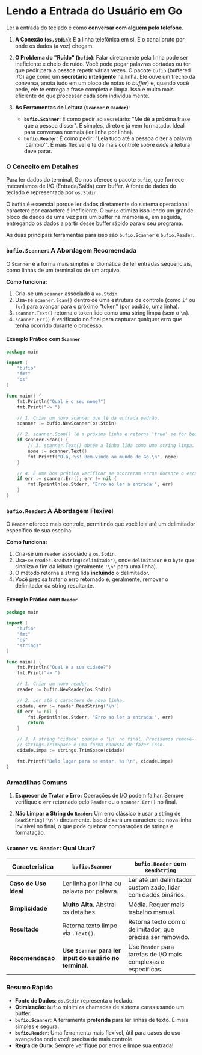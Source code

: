 # Lendo a Entrada do Usuário em Go

Ler a entrada do teclado é como **conversar com alguém pelo telefone**.

1.  **A Conexão (`os.Stdin`)**: É a linha telefônica em si. É o canal bruto por onde os dados (a voz) chegam.

2.  **O Problema do "Ruído" (`bufio`)**: Falar diretamente pela linha pode ser ineficiente e cheio de ruído. Você pode pegar palavras cortadas ou ter que pedir para a pessoa repetir várias vezes. O pacote `bufio` (buffered I/O) age como um **secretário inteligente** na linha. Ele ouve um trecho da conversa, anota tudo em um bloco de notas (o *buffer*) e, quando você pede, ele te entrega a frase completa e limpa. Isso é muito mais eficiente do que processar cada som individualmente.

3.  **As Ferramentas de Leitura (`Scanner` e `Reader`)**:
    *   **`bufio.Scanner`**: É como pedir ao secretário: "Me dê a próxima frase que a pessoa disser". É simples, direto e já vem formatado. Ideal para conversas normais (ler linha por linha).
    *   **`bufio.Reader`**: É como pedir: "Leia tudo até a pessoa dizer a palavra 'câmbio'". É mais flexível e te dá mais controle sobre *onde* a leitura deve parar.

### O Conceito em Detalhes

Para ler dados do terminal, Go nos oferece o pacote `bufio`, que fornece mecanismos de I/O (Entrada/Saída) com buffer. A fonte de dados do teclado é representada por `os.Stdin`.

O `bufio` é essencial porque ler dados diretamente do sistema operacional caractere por caractere é ineficiente. O `bufio` otimiza isso lendo um grande bloco de dados de uma vez para um buffer na memória e, em seguida, entregando os dados a partir desse buffer rápido para o seu programa.

As duas principais ferramentas para isso são `bufio.Scanner` e `bufio.Reader`.

### `bufio.Scanner`: A Abordagem Recomendada

O `Scanner` é a forma mais simples e idiomática de ler entradas sequenciais, como linhas de um terminal ou de um arquivo.

**Como funciona:**
1.  Cria-se um `scanner` associado a `os.Stdin`.
2.  Usa-se `scanner.Scan()` dentro de uma estrutura de controle (como `if` ou `for`) para avançar para o próximo "token" (por padrão, uma linha).
3.  `scanner.Text()` retorna o token lido como uma string limpa (sem o `\n`).
4.  `scanner.Err()` é verificado no final para capturar qualquer erro que tenha ocorrido durante o processo.

#### Exemplo Prático com `Scanner`

```go
package main

import (
	"bufio"
	"fmt"
	"os"
)

func main() {
	fmt.Println("Qual é o seu nome?")
	fmt.Print("-> ")

	// 1. Criar um novo scanner que lê da entrada padrão.
	scanner := bufio.NewScanner(os.Stdin)

	// 2. scanner.Scan() lê a próxima linha e retorna 'true' se for bem-sucedido.
	if scanner.Scan() {
		// 3. scanner.Text() obtém a linha lida como uma string limpa.
		nome := scanner.Text()
		fmt.Printf("Olá, %s! Bem-vindo ao mundo de Go.\n", nome)
	}

	// 4. É uma boa prática verificar se ocorreram erros durante o escaneamento.
	if err := scanner.Err(); err != nil {
		fmt.Fprintln(os.Stderr, "Erro ao ler a entrada:", err)
	}
}
```

### `bufio.Reader`: A Abordagem Flexível

O `Reader` oferece mais controle, permitindo que você leia até um delimitador específico de sua escolha.

**Como funciona:**
1.  Cria-se um `reader` associado a `os.Stdin`.
2.  Usa-se `reader.ReadString(delimitador)`, onde `delimitador` é o `byte` que sinaliza o fim da leitura (geralmente `'\n'` para uma linha).
3.  O método retorna a string lida **incluindo** o delimitador.
4.  Você precisa tratar o erro retornado e, geralmente, remover o delimitador da string resultante.

#### Exemplo Prático com `Reader`

```go
package main

import (
	"bufio"
	"fmt"
	"os"
	"strings"
)

func main() {
	fmt.Println("Qual é a sua cidade?")
	fmt.Print("-> ")

	// 1. Criar um novo reader.
	reader := bufio.NewReader(os.Stdin)

	// 2. Ler até o caractere de nova linha.
	cidade, err := reader.ReadString('\n')
	if err != nil {
		fmt.Fprintln(os.Stderr, "Erro ao ler a entrada:", err)
		return
	}

	// 3. A string 'cidade' contém o '\n' no final. Precisamos removê-lo.
	// strings.TrimSpace é uma forma robusta de fazer isso.
	cidadeLimpa := strings.TrimSpace(cidade)

	fmt.Printf("Belo lugar para se estar, %s!\n", cidadeLimpa)
}
```

### Armadilhas Comuns

1.  **Esquecer de Tratar o Erro:** Operações de I/O podem falhar. Sempre verifique o `err` retornado pelo `Reader` ou o `scanner.Err()` no final.

2.  **Não Limpar a String do `Reader`:** Um erro clássico é usar a string de `ReadString('\n')` diretamente. Isso deixará um caractere de nova linha invisível no final, o que pode quebrar comparações de strings e formatação.

### `Scanner` vs. `Reader`: Qual Usar?

| Característica      | `bufio.Scanner`                                       | `bufio.Reader` com `ReadString`                               |
| ------------------- | ----------------------------------------------------- | ------------------------------------------------------------- |
| **Caso de Uso Ideal** | Ler linha por linha ou palavra por palavra.           | Ler até um delimitador customizado, lidar com dados binários. |
| **Simplicidade**      | **Muito Alta.** Abstrai os detalhes.                  | Média. Requer mais trabalho manual.                           |
| **Resultado**       | Retorna texto limpo via `.Text()`.                    | Retorna texto com o delimitador, que precisa ser removido.    |
| **Recomendação**    | **Use `Scanner` para ler input do usuário no terminal.** | Use `Reader` para tarefas de I/O mais complexas e específicas.  |

### Resumo Rápido

*   **Fonte de Dados**: `os.Stdin` representa o teclado.
*   **Otimização**: `bufio` minimiza chamadas de sistema caras usando um buffer.
*   **`bufio.Scanner`**: A ferramenta **preferida** para ler linhas de texto. É mais simples e segura.
*   **`bufio.Reader`**: Uma ferramenta mais flexível, útil para casos de uso avançados onde você precisa de mais controle.
*   **Regra de Ouro**: Sempre verifique por erros e limpe sua entrada!